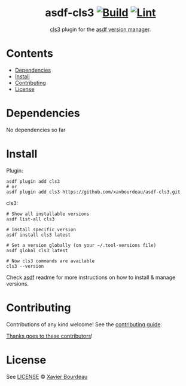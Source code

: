 <div align="center">

# asdf-cls3 [![Build](https://github.com/xavbourdeau/asdf-cls3/actions/workflows/build.yml/badge.svg)](https://github.com/xavbourdeau/asdf-cls3/actions/workflows/build.yml) [![Lint](https://github.com/xavbourdeau/asdf-cls3/actions/workflows/lint.yml/badge.svg)](https://github.com/xavbourdeau/asdf-cls3/actions/workflows/lint.yml)

[cls3](https://github.com/xavbourdeau/cls3-asdf-plugin) plugin for the [asdf version manager](https://asdf-vm.com).

</div>

# Contents

- [Dependencies](#dependencies)
- [Install](#install)
- [Contributing](#contributing)
- [License](#license)

# Dependencies

No dependencies so far

# Install

Plugin:

```shell
asdf plugin add cls3
# or
asdf plugin add cls3 https://github.com/xavbourdeau/asdf-cls3.git
```

cls3:

```shell
# Show all installable versions
asdf list-all cls3

# Install specific version
asdf install cls3 latest

# Set a version globally (on your ~/.tool-versions file)
asdf global cls3 latest

# Now cls3 commands are available
cls3 --version
```

Check [asdf](https://github.com/asdf-vm/asdf) readme for more instructions on how to
install & manage versions.

# Contributing

Contributions of any kind welcome! See the [contributing guide](contributing.md).

[Thanks goes to these contributors](https://github.com/xavbourdeau/asdf-cls3/graphs/contributors)!

# License

See [LICENSE](LICENSE) © [Xavier Bourdeau](https://github.com/xavbourdeau/)
